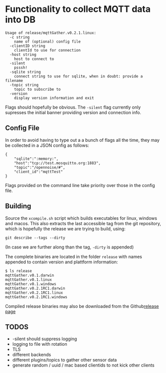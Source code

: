 
# Functionality to collect MQTT data into DB

	Usage of release/mqttGather.v0.2.1.linux:
	  -c string
		name of (optional) config file
	  -clientID string
		clientId to use for connection
	  -host string
		host to connect to
	  -silent
		psssh!
	  -sqlite string
		connect string to use for sqlite, when in doubt: provide a filename
	  -topic string
		topic to subscribe to
	  -version
		display version information and exit

Flags should hopefully be obvious. The `-silent` flag currently only
supresses the initial banner providing version and connection info.


## Config File

In order to avoid having to type out a a bunch of flags all the time,
they may be collected in a JSON config as follows:

	{
		"sqlite":":memory:",
		"host":"tcp://test.mosquitto.org:1883",
		"topic":"/opennoise/#",
		"client_id":"mqttTest"
	}

Flags provided on the command line take priority over those in the
config file.

## Building

Source the `xcompile.sh` script which builds executables for linux,
windows and macos. This also extracts the last accessible tag from the
git repository, which is hopefully the release we are trying to build,
using:

	git describe --tags --dirty

(In case we are further along than the tag, `-dirty` is appended)

The complete binaries are located in the folder `release` with names appended
to contain version and plattform information:

	$ ls release
	mqttGather.v0.1.darwin
	mqttGather.v0.1.linux
	mqttGather.v0.1.windows
	mqttGather.v0.2.1RC1.darwin
	mqttGather.v0.2.1RC1.linux
	mqttGather.v0.2.1RC1.windows

Compiled release binaries may also be downloaded from the Github[release
page](https://github.com/OpenAirCgn/mqttGather/releases)


## TODOS

- -silent should suppress logging
- logging to file with rotation
- TLS
- different backends
- different plugins/topics to gather other sensor data
- generate random / uuid / mac based clientids to not kick other clients

